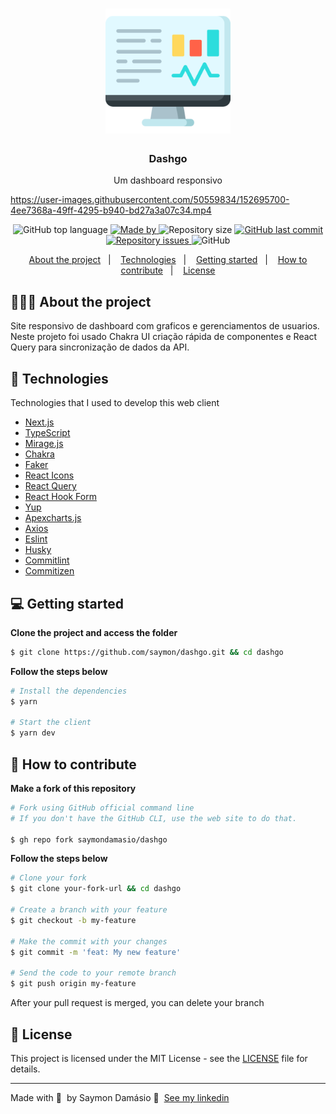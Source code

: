 <h1 align="center">
	<img alt="Logo" src=".github/logo.png" width="200px" />
</h1>

<h3 align="center">
  Dashgo
</h3>

<p align="center">Um dashboard responsivo</p>

https://user-images.githubusercontent.com/50559834/152695700-4ee7368a-49ff-4295-b940-bd27a3a07c34.mp4

<p align="center">
  <img alt="GitHub top language" src="https://img.shields.io/github/languages/top/saymondamasio/dashgo">

  <a href="https://www.linkedin.com/in/saymondamasio/">
    <img alt="Made by" src="https://img.shields.io/badge/Made%20by-Saymon%20Dam%C3%A1sio-brightgreen">
  </a>

  <img alt="Repository size" src="https://img.shields.io/github/repo-size/saymondamasio/dashgo">

  <a href="https://github.com/saymondamasio/dashgo/commits/master">
    <img alt="GitHub last commit" src="https://img.shields.io/github/last-commit/saymondamasio/dashgo">
  </a>

  <a href="https://github.com/saymondamasio/dashgo/issues">
    <img alt="Repository issues" src="https://img.shields.io/github/issues/saymondamasio/dashgo">
  </a>

  <img alt="GitHub" src="https://img.shields.io/github/license/saymondamasio/dashgo">
</p>

<p align="center">
  <a href="#-about-the-project">About the project</a>&nbsp;&nbsp;&nbsp;|&nbsp;&nbsp;&nbsp;
  <a href="#-technologies">Technologies</a>&nbsp;&nbsp;&nbsp;|&nbsp;&nbsp;&nbsp;
  <a href="#-getting-started">Getting started</a>&nbsp;&nbsp;&nbsp;|&nbsp;&nbsp;&nbsp;
  <a href="#-how-to-contribute">How to contribute</a>&nbsp;&nbsp;&nbsp;|&nbsp;&nbsp;&nbsp;
  <a href="#-license">License</a>
</p>

## 👨🏻‍💻 About the project

<p>Site responsivo de dashboard com graficos e gerenciamentos de usuarios. Neste projeto foi usado Chakra UI criação rápida de componentes e React Query para sincronização de dados da API.</p>

## 🚀 Technologies

Technologies that I used to develop this web client

- [Next.js](https://nextjs.org/)
- [TypeScript](https://www.typescriptlang.org/)
- [Mirage.js](https://www.miragejs.com/)
- [Chakra](https://chakra-ui.com/)
- [Faker](https://github.com/Marak/Faker.js)
- [React Icons](https://react-icons.netlify.com/#/)
- [React Query](https://react-query.tanstack.com/)
- [React Hook Form](https://react-hook-form.com/)
- [Yup](https://github.com/jquense/yup)
- [Apexcharts.js](https://apexcharts.com/)
- [Axios](https://axios-http.com/)
- [Eslint](https://eslint.org/)
- [Husky](https://github.com/typicode/husky)
- [Commitlint](https://github.com/conventional-changelog/commitlint)
- [Commitizen](https://github.com/commitizen/cz-cli)

## 💻 Getting started

**Clone the project and access the folder**

```bash
$ git clone https://github.com/saymon/dashgo.git && cd dashgo
```

**Follow the steps below**

```bash
# Install the dependencies
$ yarn

# Start the client
$ yarn dev
```

## 🤔 How to contribute

**Make a fork of this repository**

```bash
# Fork using GitHub official command line
# If you don't have the GitHub CLI, use the web site to do that.

$ gh repo fork saymondamasio/dashgo
```

**Follow the steps below**

```bash
# Clone your fork
$ git clone your-fork-url && cd dashgo

# Create a branch with your feature
$ git checkout -b my-feature

# Make the commit with your changes
$ git commit -m 'feat: My new feature'

# Send the code to your remote branch
$ git push origin my-feature
```

After your pull request is merged, you can delete your branch

## 📝 License

This project is licensed under the MIT License - see the [LICENSE](LICENSE) file for details.

---

Made with 💜 &nbsp;by Saymon Damásio 👋 &nbsp;[See my linkedin](https://www.linkedin.com/in/saymondamasio/)
